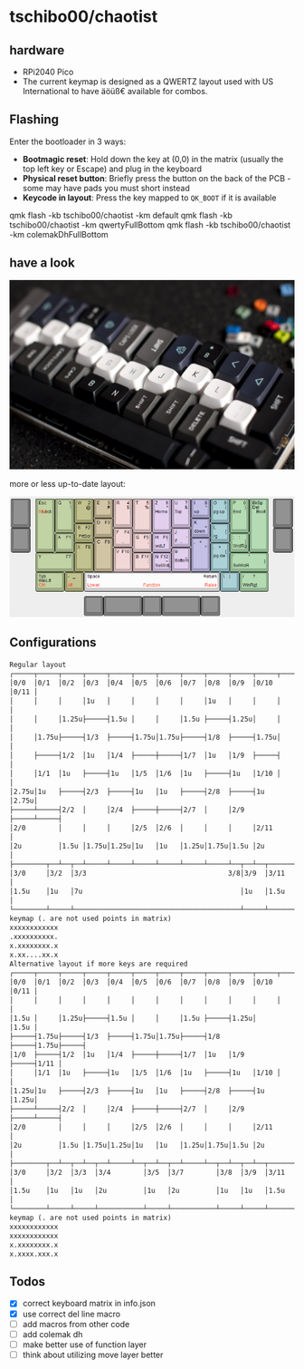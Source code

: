 # tschibo00/chaotist

## hardware
- RPi2040 Pico
- The current keymap is designed as a QWERTZ layout used with US International to have äöüß€ available for combos.

## Flashing
Enter the bootloader in 3 ways:

* **Bootmagic reset**: Hold down the key at (0,0) in the matrix (usually the top left key or Escape) and plug in the keyboard
* **Physical reset button**: Briefly press the button on the back of the PCB - some may have pads you must short instead
* **Keycode in layout**: Press the key mapped to `QK_BOOT` if it is available

qmk flash -kb tschibo00/chaotist -km default
qmk flash -kb tschibo00/chaotist -km qwertyFullBottom
qmk flash -kb tschibo00/chaotist -km colemakDhFullBottom

## have a look
![beauty shot](misc/beautyshot.jpg)

more or less up-to-date layout:

![keyboard layout](misc/layout.png)

## Configurations

```
Regular layout
┌─────┬─────┬─────┬─────┬─────┬─────┬─────┬─────┬─────┬─────┬─────┬─────┐
│0/0  │0/1  │0/2  │0/3  │0/4  │0/5  │0/6  │0/7  │0/8  │0/9  │0/10 │0/11 │
│     │     │     │1u   │     │     │     │     │1u   │     │     │     │
│     │     │1.25u├─────┤1.5u │     │     │1.5u ├─────┤1.25u│     │     │
│     │1.75u├─────┤1/3  ├─────┤1.75u│1.75u├─────┤1/8  ├─────┤1.75u│     │
│     ├─────┤1/2  │1u   │1/4  ├─────┼─────┤1/7  │1u   │1/9  ├─────┤     │
│     │1/1  │1u   ├─────┤1u   │1/5  │1/6  │1u   ├─────┤1u   │1/10 │     │
│2.75u│1u   ├─────┤2/3  ├─────┤1u   │1u   ├─────┤2/8  ├─────┤1u   │2.75u│
├─────┴─────┤2/2  │     │2/4  ├─────┼─────┤2/7  │     │2/9  ├─────┴─────┤
│2/0        │     │     │     │2/5  │2/6  │     │     │     │2/11       │
│2u         │1.5u │1.75u│1.25u│1u   │1u   │1.25u│1.75u│1.5u │2u         │
├────────┬──┴──┬──┴─────┴─────┴─────┴─────┴─────┴─────┴──┬──┴──┬────────┤
│3/0     │3/2  │3/3                                   3/8│3/9  │3/11    │
│1.5u    │1u   │7u                                       │1u   │1.5u    │
└────────┴─────┴─────────────────────────────────────────┴─────┴────────┘
keymap (. are not used points in matrix)
xxxxxxxxxxxx
.xxxxxxxxxx.
x.xxxxxxxx.x
x.xx....xx.x
Alternative layout if more keys are required
┌─────┬─────┬─────┬─────┬─────┬─────┬─────┬─────┬─────┬─────┬─────┬─────┐
│0/0  │0/1  │0/2  │0/3  │0/4  │0/5  │0/6  │0/7  │0/8  │0/9  │0/10 │0/11 │
│     │     │     │     │     │     │     │     │     │     │     │     │
│1.5u │     │1.25u├─────┤1.5u │     │     │1.5u ├─────┤1.25u│     │1.5u │
├─────┤1.75u├─────┤1/3  ├─────┤1.75u│1.75u├─────┤1/8  ├─────┤1.75u├─────┤
│1/0  ├─────┤1/2  │1u   │1/4  ├─────┼─────┤1/7  │1u   │1/9  ├─────┤1/11 │
│     │1/1  │1u   ├─────┤1u   │1/5  │1/6  │1u   ├─────┤1u   │1/10 │     │
│1.25u│1u   ├─────┤2/3  ├─────┤1u   │1u   ├─────┤2/8  ├─────┤1u   │1.25u│
├─────┴─────┤2/2  │     │2/4  ├─────┼─────┤2/7  │     │2/9  ├─────┴─────┤
│2/0        │     │     │     │2/5  │2/6  │     │     │     │2/11       │
│2u         │1.5u │1.75u│1.25u│1u   │1u   │1.25u│1.75u│1.5u │2u         │
├────────┬──┴──┬──┴──┬──┴─────┴──┬──┴──┬──┴─────┴──┬──┴──┬──┴──┬────────┤
│3/0     │3/2  │3/3  │3/4        │3/5  │3/7        │3/8  │3/9  │3/11    │
│1.5u    │1u   │1u   │2u         │1u   │2u         │1u   │1u   │1.5u    │
└────────┴─────┴─────┴───────────┴─────┴───────────┴─────┴─────┴────────┘
keymap (. are not used points in matrix)
xxxxxxxxxxxx
xxxxxxxxxxxx
x.xxxxxxxx.x
x.xxxx.xxx.x
```

## Todos
- [x] correct keyboard matrix in info.json
- [x] use correct del line macro
- [ ] add macros from other code
- [ ] add colemak dh
- [ ] make better use of function layer
- [ ] think about utilizing move layer better
